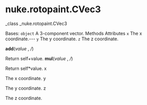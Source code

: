 # nuke.rotopaint.CVec3
_class _nuke.rotopaint.CVec3

Bases: `object`
A 3-component vector.
Methods
Attributes
`x`  The x coordinate.---
`y`  The y coordinate.
`z`  The z coordinate.

__add__(_value_ , _/_)

Return self+value.
__mul__(_value_ , _/_)

Return self*value.
x

The x coordinate.
y

The y coordinate.
z

The z coordinate.